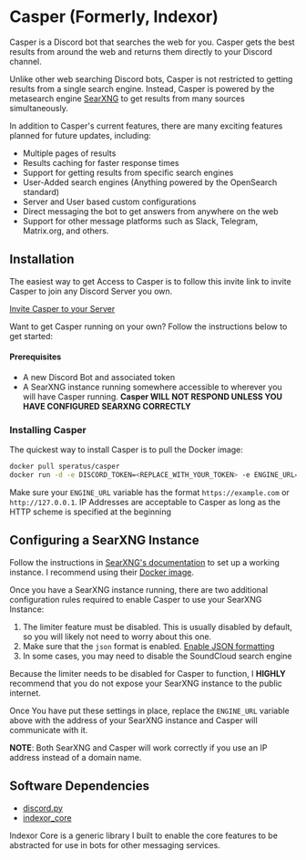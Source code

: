 # Casper (Formerly, Indexor)
Casper is a Discord bot that searches the web for you. Casper gets the best results from around the web and returns them
directly to your Discord channel.

Unlike other web searching Discord bots, Casper is not restricted to getting results from a single search engine. Instead,
Casper is powered by the metasearch engine [SearXNG](https://github.com/searxng/searxng) to get results from many sources 
simultaneously.

In addition to Casper's current features, there are many exciting features planned for future updates, including:
* Multiple pages of results
* Results caching for faster response times
* Support for getting results from specific search engines
* User-Added search engines (Anything powered by the OpenSearch standard)
* Server and User based custom configurations
* Direct messaging the bot to get answers from anywhere on the web
* Support for other message platforms such as Slack, Telegram, Matrix.org, and others.

## Installation
The easiest way to get Access to Casper is to follow this invite link to invite Casper to join any Discord Server you own.

[Invite Casper to your Server](https://discord.com/api/oauth2/authorize?client_id=1056051428575170752&permissions=2147485696&scope=bot)

Want to get Casper running on your own? Follow the instructions below to get started:

#### Prerequisites
* A new Discord Bot and associated token
* A SearXNG instance running somewhere accessible to wherever you will have Casper running. **Casper WILL NOT RESPOND
    UNLESS YOU HAVE CONFIGURED SEARXNG CORRECTLY**

### Installing Casper
The quickest way to install Casper is to pull the Docker image:
```bash
docker pull speratus/casper
docker run -d -e DISCORD_TOKEN=<REPLACE_WITH_YOUR_TOKEN> -e ENGINE_URL=<URL_TO_SEARXNG> speratus/casper
```

Make sure your `ENGINE_URL` variable has the format `https://example.com` or `http://127.0.0.1`. IP Addresses are 
acceptable to Casper as long as the HTTP scheme is specified at the beginning

## Configuring a SearXNG Instance
Follow the instructions in [SearXNG's documentation](https://docs.searxng.org/admin/index.html) to set up a working 
instance. I recommend using their [Docker image](https://docs.searxng.org/admin/installation-docker.html).

Once you have a SearXNG instance running, there are two additional configuration rules required to enable Casper to use
your SearXNG Instance:
1. The limiter feature must be disabled. This is usually disabled by default, so you will likely not need to worry about
    this one.
2. Make sure that the `json` format is enabled. [Enable JSON formatting](https://docs.searxng.org/admin/installation-docker.html)
3. In some cases, you may need to disable the SoundCloud search engine

Because the limiter needs to be disabled for Casper to function, I **HIGHLY** recommend that you do not expose your
SearXNG instance to the public internet.

Once You have put these settings in place, replace the `ENGINE_URL` variable above with the address of your SearXNG
instance and Casper will communicate with it.

**NOTE**: Both SearXNG and Casper will work correctly if you use an IP address instead of a domain name.

## Software Dependencies

* [discord.py](https://discordpy.readthedocs.io/en/stable/)
* [indexor_core](https://github.com/speratus/indexor-core)

Indexor Core is a generic library I built to enable the core features to be abstracted for use in bots for other
messaging services.
